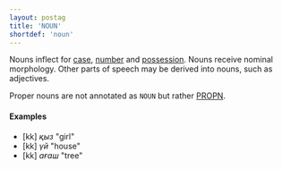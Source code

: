 ```yaml
---
layout: postag
title: 'NOUN'
shortdef: 'noun'
---
```


Nouns inflect for [case](Case), [number](Number) and [possession](Possession).
Nouns receive nominal morphology. Other parts of speech may be derived into
nouns, such as adjectives.

Proper nouns are not annotated as `NOUN` but rather [PROPN]().

#### Examples

* [kk] _қыз_ "girl"
* [kk] _үй_ "house"
* [kk] _ағаш_ "tree"

<!-- Interlanguage links updated Út zář 29 20:31:28 CEST 2020 -->
